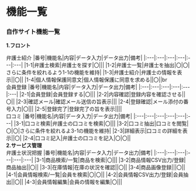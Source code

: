 # 機能一覧<br>
### 自作サイト機能一覧<br>
**1.フロント**<br>

弁護士紹介
|番号|機能名|内容|データ入力|データ出力|備考|
|:---|:---|:---|:---|:---|:---|
|1-1|弁護士検索|弁護士を探す|〇|||
|1-2|弁護士一覧|弁護士を抽出|〇|〇|さらに条件を絞れるよう1-1の機能を維持|
|1-3|弁護士紹介|弁護士の情報を表示||〇||
|1-4|個人情報保護同意文|個人情報保護に同意を求める||〇||br
<br>
会員登録
|番号|機能名|内容|データ入力|データ出力|備考|
|:---|:---|:---|:---|:---|:---|
|2-1|会員登録|会員登録する|〇|||
|2-2|内容確認|登録内容を確認させる||〇||
|2-3|確認メール|確認メール送信の旨表示|||
|2-4|登録確認|メール添付の番号入力|〇|||
|2-5|登録完了|登録完了の旨を表示||||
<br>
口コミ
|番号|機能名|内容|データ入力|データ出力|備考|
|:---|:---|:---|:---|:---|:---|
|3-1|口コミ検索|弁護士の口コミを検索|〇|||
|3-2|口コミ抽出|口コミを閲覧|〇|〇|さらに条件を絞れるよ3-1の機能を維持|
|2-3|詳細表示|口コミの詳細を表示||〇|
|2-4|口コミ記入|弁護士の口コミを記入|〇|〇||
<br>
**2.サービス管理**<br>
弁護士状況把握
|番号|機能名|内容|データ入力|データ出力|備考|
|:---|:---|:---|:---|:---|:---|
|3-1|商品検索/一覧|商品を検索|〇|||
|3-2|商品情報CSV出力/登録|商品抽出||〇||
|3-3|在庫情報|在庫の状況を確認||〇||
|3-4|商品画像登録|||〇||
|4-1|会員情報検索/一覧|会員を検索|〇|〇||
|4-2|会員情報CSV出力/登録|会員抽出||〇||
|4-3|会員情報編集|会員の情報を編集|〇|||
